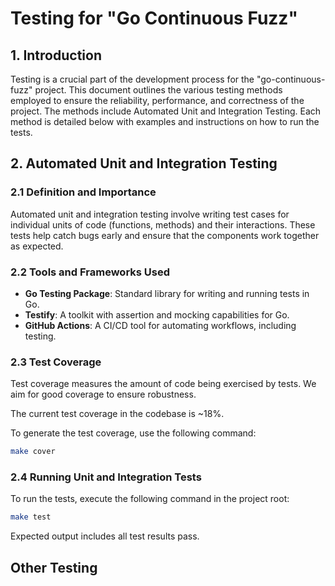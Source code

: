 # Testing for "Go Continuous Fuzz"

## 1. Introduction

Testing is a crucial part of the development process for the
"go-continuous-fuzz" project. This document outlines the
various testing methods employed to ensure the reliability, performance, and
correctness of the project. The methods include Automated Unit and Integration
Testing. Each method is detailed below with examples and instructions on how to run the tests.

## 2. Automated Unit and Integration Testing

### 2.1 Definition and Importance

Automated unit and integration testing involve writing test cases for
individual units of code (functions, methods) and their interactions. These
tests help catch bugs early and ensure that the components work together as
expected.

### 2.2 Tools and Frameworks Used

- **Go Testing Package**: Standard library for writing and running tests in Go.
- **Testify**: A toolkit with assertion and mocking capabilities for Go.
- **GitHub Actions**: A CI/CD tool for automating workflows, including testing.

### 2.3 Test Coverage

Test coverage measures the amount of code being exercised by tests. We aim for
good coverage to ensure robustness.

The current test coverage in the codebase is ~18%.

To generate the test coverage, use the following command:

```bash
make cover
```

### 2.4 Running Unit and Integration Tests

To run the tests, execute the following command in the project root:

```bash
make test
```

Expected output includes all test results pass.

## Other Testing
